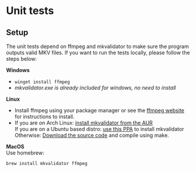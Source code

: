 ﻿# Unit tests

## Setup
The unit tests depend on ffmpeg and mkvalidator to make sure the program outputs valid MKV files. If you want to run the tests locally, please follow the steps below:

**Windows**  
- `winget install ffmpeg`
- *mkvalidator.exe is already included for windows, no need to install*

**Linux**
- Install ffmpeg using your package manager or see the [ffmpeg website](https://ffmpeg.org/download.html) for instructions to install.
- If you are on Arch Linux: [install mkvalidator from the AUR](https://aur.archlinux.org/packages/mkvalidator)  
  If you are on a Ubuntu based distro: [use this PPA](https://launchpad.net/~hizo/+archive/ubuntu/mkv-extractor-gui) to install mkvalidator  
  Otherwise: [Download the source code](https://sourceforge.net/projects/matroska/files/mkvalidator/) and compile using make.

**MacOS**  
Use homebrew:
```
brew install mkvalidator ffmpeg
```
